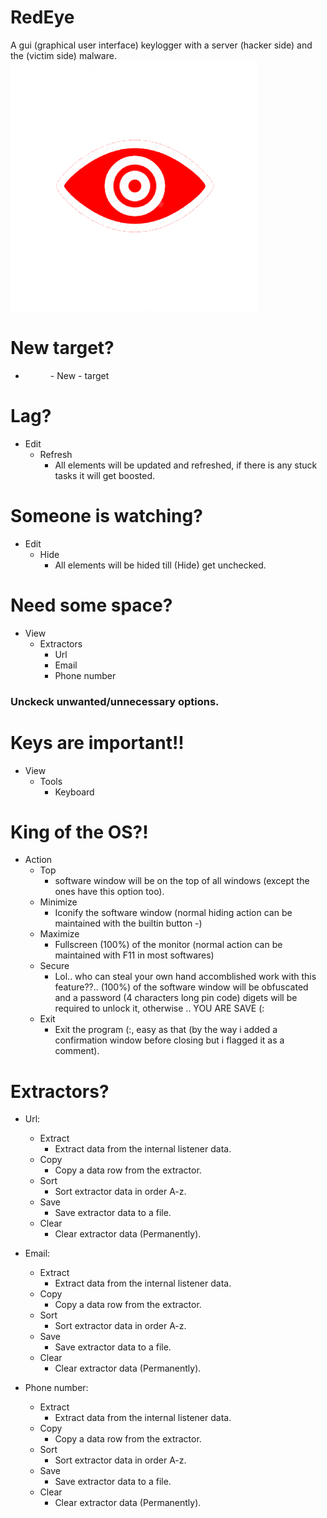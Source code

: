 # RedEye
A gui (graphical user interface) keylogger with a server (hacker side) and the (victim side) malware.
![logo](redeye.png)


# New target?
- <Menu>
  - New
    - target

# Lag?
- Edit
  - Refresh
    - All elements will be updated and refreshed, if there is any stuck tasks it will get boosted.

# Someone is watching?
- Edit
  - Hide
    - All elements will be hided till (Hide) get unchecked.

# Need some space?
- View
  - Extractors
    - Url
    - Email
    - Phone number
### Unckeck unwanted/unnecessary options.

# Keys are important!!
- View
  - Tools
    - Keyboard

# King of the OS?!
- Action
  - Top
    - software window will be on the top of all windows (except the ones have this option too).
  - Minimize
    - Iconify the software window (normal hiding action can be maintained with the builtin button -)
  - Maximize
    - Fullscreen (100%) of the monitor (normal action can be maintained with F11 in most softwares)
  - Secure
    - Lol.. who can steal your own hand accomblished work with this feature??.. (100%) of the software window will be obfuscated and a password (4 characters long pin code) digets will be required to unlock it, otherwise .. YOU ARE SAVE (:
  - Exit
    - Exit the program (:, easy as that (by the way i added a confirmation window before closing but i flagged it as a comment).


# Extractors?
- Url:
  - Extract
    - Extract data from the internal listener data.
  - Copy
    - Copy a data row from the extractor.
  - Sort
    - Sort extractor data in order A-z.
  - Save
    - Save extractor data to a file.
  - Clear
    - Clear extractor data (Permanently).

- Email:
  - Extract
    - Extract data from the internal listener data.
  - Copy
    - Copy a data row from the extractor.
  - Sort
    - Sort extractor data in order A-z.
  - Save
    - Save extractor data to a file.
  - Clear
    - Clear extractor data (Permanently).

- Phone number:
  - Extract
    - Extract data from the internal listener data.
  - Copy
    - Copy a data row from the extractor.
  - Sort
    - Sort extractor data in order A-z.
  - Save
    - Save extractor data to a file.
  - Clear
    - Clear extractor data (Permanently).

